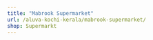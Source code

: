```yaml
---
title: "Mabrook Supermarket"
url: /aluva-kochi-kerala/mabrook-supermarket/
shop: Supermarkt
---
```

